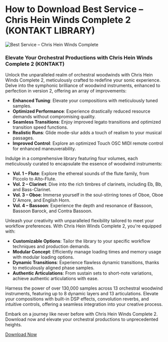 <h1>How to Download Best Service – Chris Hein Winds Complete 2 (KONTAKT LIBRARY)</h1>

![Best Service – Chris Hein Winds Complete ](https://github.com/MusicproductionPlugins/MusicproductionPlugins/assets/169774525/be6f76f0-c393-4579-8dfa-be02e9d2e9a1)
### Elevate Your Orchestral Productions with Chris Hein Winds Complete 2 (KONTAKT)

Unlock the unparalleled realm of orchestral woodwinds with Chris Hein Winds Complete 2, meticulously crafted to redefine your sonic experience. Delve into the symphonic brilliance of woodwind instruments, enhanced to perfection in version 2, offering an array of improvements:

- **Enhanced Tuning**: Elevate your compositions with meticulously tuned samples.
- **Optimized Performance**: Experience drastically reduced resource demands without compromising quality.
- **Seamless Transitions**: Enjoy improved legato transitions and optimized transition speed functions.
- **Realistic Runs**: Glide mode-slur adds a touch of realism to your musical passages.
- **Improved Control**: Explore an optimized Touch OSC MIDI remote control for enhanced maneuverability.

Indulge in a comprehensive library featuring four volumes, each meticulously curated to encapsulate the essence of woodwind instruments:

- **Vol. 1 – Flute**: Explore the ethereal sounds of the flute family, from Piccolo to Alto-Flute.
- **Vol. 2 – Clarinet**: Dive into the rich timbres of clarinets, including Eb, Bb, and Bass-Clarinet.
- **Vol. 3 – Oboe**: Immerse yourself in the soul-stirring tones of Oboe, Oboe D´Amore, and English Horn.
- **Vol. 4 – Bassoon**: Experience the depth and resonance of Bassoon, Bassoon Barock, and Contra Bassoon.

Unleash your creativity with unparalleled flexibility tailored to meet your workflow preferences. With Chris Hein Winds Complete 2, you're equipped with:

- **Customizable Options**: Tailor the library to your specific workflow techniques and production demands.
- **Modular Concept**: Efficiently manage loading times and memory usage with modular loading options.
- **Dynamic Transitions**: Experience flawless dynamic transitions, thanks to meticulously aligned phase samples.
- **Authentic Articulations**: From sustain sets to short-note variations, achieve authentic articulations with ease.

Harness the power of over 130,000 samples across 13 orchestral woodwind instruments, featuring up to 8 dynamic layers and 13 articulations. Elevate your compositions with built-in DSP effects, convolution reverbs, and intuitive controls, offering a seamless integration into your creative process.

Embark on a  journey like never before with Chris Hein Winds Complete 2. Download now and elevate your orchestral productions to unprecedented heights.

[Download Now](https://kalaplugins.com/best-service-chris-hein-winds-complete-2-kontakt/)
